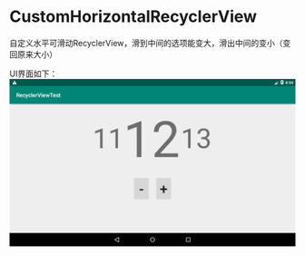 # CustomHorizontalRecyclerView
自定义水平可滑动RecyclerView，滑到中间的选项能变大，滑出中间的变小（变回原来大小）

UI界面如下：
![image](https://github.com/zhengweiyang/CustomHorizontalRecyclerView/blob/master/%E7%A4%BA%E6%84%8F%E5%9B%BE.png)
